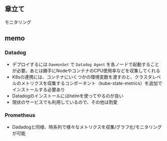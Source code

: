 ## 章立て
モニタリング

## memo
### Datadog
* デプロイするには `DaemonSet` で `Datadog Agent` を各ノードで起動することが必要。あとは勝手にNodeやコンテナのCPU使用率などを収集してくれる
* K8sの連携には、コンテナにいくつかの環境変数を渡すのと、クラスタレベルのメトリクスを収集するコンポーネント（kube-state-metrics）を追加でインストールする必要あり
* Datadogのインストールにはhelmを使ってやるのが良い
* 現状のサービスでも利用しているので、その他は割愛

### Prometheus
* Dadadogと同様、時系列で様々なメトリクスを収集/グラフ化/モニタリングが可能

